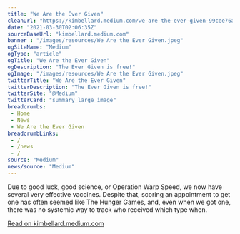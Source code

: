 ```yaml
--- 
title: "We Are the Ever Given"
cleanUrl: "https://kimbellard.medium.com/we-are-the-ever-given-99cee76a14da"
date: "2021-03-30T02:06:35Z"
sourceBaseUrl: "kimbellard.medium.com"
banner : "/images/resources/We Are the Ever Given.jpeg"
ogSiteName: "Medium"
ogType: "article"
ogTitle: "We Are the Ever Given"
ogDescription: "The Ever Given is free!"
ogImage: "/images/resources/We Are the Ever Given.jpeg"
twitterTitle: "We Are the Ever Given"
twitterDescription: "The Ever Given is free!"
twitterSite: "@Medium"
twitterCard: "summary_large_image"
breadcrumbs:
 - Home
 - News
 - We Are the Ever Given
breadcrumbLinks:
 - / 
 - /news
 - / 
source: "Medium"
news/source: "Medium"
---
```

Due to good luck, good science, or Operation Warp Speed, we now have several very effective vaccines. Despite that, scoring an appointment to get one has often seemed like The Hunger Games, and, even when we got one, there was no systemic way to track who received which type when.  
  
[Read on kimbellard.medium.com](https://kimbellard.medium.com/we-are-the-ever-given-99cee76a14da)

